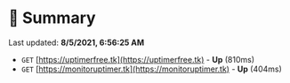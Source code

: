 # 📖 Summary
Last updated: **8/5/2021, 6:56:25 AM**

- `GET` [https://uptimerfree.tk](https://uptimerfree.tk) - **Up** (810ms)
- `GET` [https://monitoruptimer.tk](https://monitoruptimer.tk) - **Up** (404ms)
